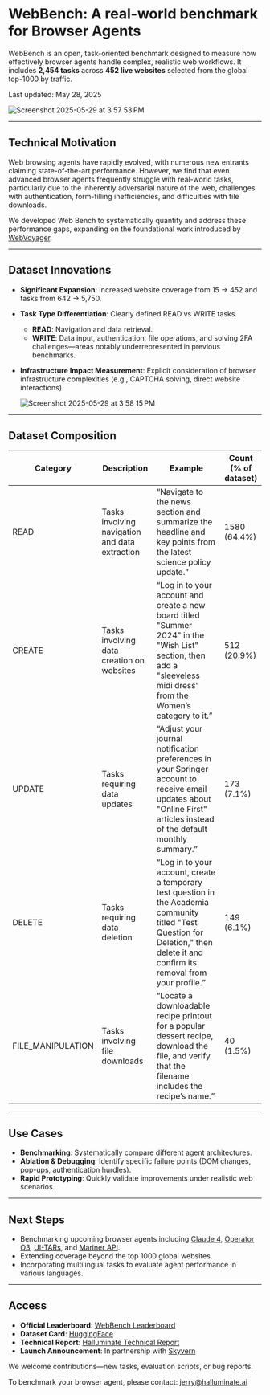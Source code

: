 # WebBench: A real-world benchmark for Browser Agents

WebBench is an open, task-oriented benchmark designed to measure how effectively browser agents handle complex, realistic web workflows. It includes **2,454 tasks** across **452 live websites** selected from the global top-1000 by traffic.

Last updated: May 28, 2025

![Screenshot 2025-05-29 at 3 57 53 PM](https://github.com/user-attachments/assets/d11ed983-2473-47ad-be73-c668c7bd1fb9)

---

## Technical Motivation

Web browsing agents have rapidly evolved, with numerous new entrants claiming state-of-the-art performance. However, we find that even advanced browser agents frequently struggle with real-world tasks, particularly due to the inherently adversarial nature of the web, challenges with authentication, form-filling inefficiencies, and difficulties with file downloads.

We developed Web Bench to systematically quantify and address these performance gaps, expanding on the foundational work introduced by [WebVoyager](https://arxiv.org/abs/2401.13919).

---

## Dataset Innovations

* **Significant Expansion**: Increased website coverage from 15 → 452 and tasks from 642 → 5,750.
* **Task Type Differentiation**: Clearly defined READ vs WRITE tasks.

  * **READ**: Navigation and data retrieval.
  * **WRITE**: Data input, authentication, file operations, and solving 2FA challenges—areas notably underrepresented in previous benchmarks.
* **Infrastructure Impact Measurement**: Explicit consideration of browser infrastructure complexities (e.g., CAPTCHA solving, direct website interactions).

  ![Screenshot 2025-05-29 at 3 58 15 PM](https://github.com/user-attachments/assets/c2a95201-df86-40ef-a174-88889e2bf785)


---

## Dataset Composition

| Category           | Description                                    | Example                                                                                                                                                                             | Count (% of dataset) |
| ------------------ | ---------------------------------------------- | ----------------------------------------------------------------------------------------------------------------------------------------------------------------------------------- | -------------------- |
| READ               | Tasks involving navigation and data extraction | “Navigate to the news section and summarize the headline and key points from the latest science policy update.”                                                                     | 1580 (64.4%)         |
| CREATE             | Tasks involving data creation on websites      | “Log in to your account and create a new board titled "Summer 2024" in the "Wish List" section, then add a "sleeveless midi dress" from the Women’s category to it.”                | 512 (20.9%)          |
| UPDATE             | Tasks requiring data updates                   | “Adjust your journal notification preferences in your Springer account to receive email updates about "Online First" articles instead of the default monthly summary.”              | 173 (7.1%)           |
| DELETE             | Tasks requiring data deletion                  | “Log in to your account, create a temporary test question in the Academia community titled "Test Question for Deletion," then delete it and confirm its removal from your profile.” | 149 (6.1%)           |
| FILE\_MANIPULATION | Tasks involving file downloads                 | “Locate a downloadable recipe printout for a popular dessert recipe, download the file, and verify that the filename includes the recipe’s name.”                                   | 40 (1.5%)            |

---

## Use Cases

* **Benchmarking**: Systematically compare different agent architectures.
* **Ablation & Debugging**: Identify specific failure points (DOM changes, pop-ups, authentication hurdles).
* **Rapid Prototyping**: Quickly validate improvements under realistic web scenarios.

---

## Next Steps

* Benchmarking upcoming browser agents including [Claude 4](https://www.anthropic.com/news/claude-4), [Operator O3](https://openai.com/index/o3-o4-mini-system-card-addendum-operator-o3/), [UI-TARs](https://github.com/bytedance/UI-TARS), and [Mariner API](https://deepmind.google/models/project-mariner/).
* Extending coverage beyond the top 1000 global websites.
* Incorporating multilingual tasks to evaluate agent performance in various languages.

---

## Access

* **Official Leaderboard**: [WebBench Leaderboard](https://webbench.ai/)
* **Dataset Card**: [HuggingFace](https://huggingface.co/datasets/Halluminate/WebBench)
* **Technical Report**: [Halluminate Technical Report](https://halluminate.ai/blog/benchmark)
* **Launch Announcement**: In partnership with [Skyvern](https://blog.skyvern.com/web-bench-a-new-way-to-compare-ai-browser-agents/)

We welcome contributions—new tasks, evaluation scripts, or bug reports.

To benchmark your browser agent, please contact: [jerry@halluminate.ai](mailto:jerry@halluminate.ai)
